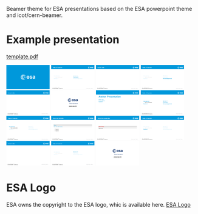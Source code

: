 Beamer theme for ESA presentations based on the ESA powerpoint theme and icot/cern-beamer.

# Example presentation
[template.pdf](https://github.com/einoj/esa-beamer/blob/master/template.pdf)


<a href="images/template-0.png"><img src="thumbnails/template-0.png" height="64" /></a>
<a href="images/template-1.png"><img src="thumbnails/template-1.png" height="64" /></a>
<a href="images/template-2.png"><img src="thumbnails/template-2.png" height="64" /></a>
<a href="images/template-3.png"><img src="thumbnails/template-3.png" height="64" /></a>
<a href="images/template-4.png"><img src="thumbnails/template-4.png" height="64" /></a>
<a href="images/template-5.png"><img src="thumbnails/template-5.png" height="64" /></a>
<a href="images/template-6.png"><img src="thumbnails/template-6.png" height="64" /></a>
<a href="images/template-7.png"><img src="thumbnails/template-7.png" height="64" /></a>
<a href="images/template-8.png"><img src="thumbnails/template-8.png" height="64" /></a>
<a href="images/template-9.png"><img src="thumbnails/template-9.png" height="64" /></a>
<a href="images/template-10.png"><img src="thumbnails/template-10.png" height="64" /></a>
<a href="images/template-11.png"><img src="thumbnails/template-11.png" height="64" /></a>
<a href="images/template-12.png"><img src="thumbnails/template-12.png" height="64" /></a>
<a href="images/template-13.png"><img src="thumbnails/template-13.png" height="64" /></a>
<a href="images/template-14.png"><img src="thumbnails/template-14.png" height="64" /></a>

# ESA Logo

ESA owns the copyright to the ESA logo, whic is available here.
[ESA Logo](http://www.esa.int/esalogo/)

